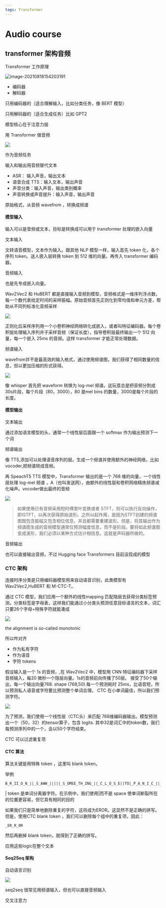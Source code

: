 ```yaml
---
tags: Transformer
---
```

# Audio course
## transformer 架构音频

Transformer 工作原理

![image-20210818154203191](https://huggingface.co/datasets/huggingface-course/documentation-images/resolve/main/en/chapter1/transformers.svg)

- 编码器
- 解码器

只用编码器的（适合理解输入，比如分类任务，像 BERT 模型）

只用解码器的（适合生成任务）比如 GPT2

模型核心在于注意力层

用 Transformer 做音频

![](https://huggingface.co/datasets/huggingface-course/audio-course-images/resolve/main/transformers_blocks.png)

作为音频任务

输入和输出用音频替代文本
- ASR： 输入声音，输出文本
- 语音合成 TTS：输入文本，输出声音
- 声音分类：输入声音，输出类别概率
- 声音转换或声音提升：输入声音，输出声音

原始格式，从音频 wavefrom ，转换成频谱
#### 模型输入

输入可以是音频或文本，目标是转换成可以用于 transformer 处理的嵌入向量

文本输入

文转语音模型，文本作为输入。跟其他 NLP 模型一样，输入首先 token 化，各个序列 token。送人嵌入层转换 token 到 512 维的向量。再传入 transformer 编码器。

音频输入

也是先专成嵌入向量。 

Wav2Vec2 和 HuBERT 都是直接输入音频到模型，音频格式是一维序列浮点数，每一个数代表给定时间的采样振幅。原始音频首先正则化到零均值和单元方差，帮助从不同列标准化音频采样

![](https://huggingface.co/datasets/huggingface-course/audio-course-images/resolve/main/wav2vec2-input.png)

正则化后采样序列用一个小卷积神经网络转化成嵌入，或者叫特征编码器。每个卷积层处理输入序列并子采样音频（保证长度），指导卷积层最终输出一个 512 向量，每一个嵌入 25ms 的音频。这样 transformer 才能正常处理数据。

频谱输入

wavefrom并不是最高效的输入格式，通过使用频谱图，我们获得了相同数量的信息，但以更加压缩的形式获得。

![](https://huggingface.co/datasets/huggingface-course/audio-course-images/resolve/main/whisper-input.png)

像 whisper 首先把 waveform 转换为 log-mel 频谱。这玩意总是把音频分割成30s片段，每个片段（80，3000），80 是mel bins 的数量，3000是每个片段的长度。

#### 模型输出

文本输出

通过添加语言模型的头，通常一个线性层后面跟一个 softmax 作为输出预测下一个词

频谱输出

像 TTS,添加可以处理语音序列的层。生成一个频谱并使用额外的神经网络，比如 vocoder,把频谱转成音频。

再 SpeachT5 TTS 模型中，Transformer 输出的是一个 768 维的向量，一个线性层处理 log-mel 频谱 ，A（也叫发送网），由额外的线性层和卷积网络精炼频谱减化噪声。vocoder做出最终的音频

![](https://huggingface.co/datasets/huggingface-course/audio-course-images/resolve/main/speecht5.png)

> 如果使用已有音频采用短时傅里叶变换或者 STFT，则可以执行反向操作，即ISTFT，以再次获得原始波形。之所以起作用，是因为STFT创建的频谱图既包含振幅又包含相位信息，并且都需要重建波形。但是，将其输出作为频谱图生成的音频模型通常仅预测幅度信息，而不是阶段。要将如此频谱图变成波形，我们必须以某种方式估计相信息。这就是声码器所做的。

音频输出

也可以直接输出音频，不过 Hugging face Transformers 目前没现成的模型

### CTC 架构

连接时序分类是只用编码器模型用来自动语音识别，此类模型有 Wav2Vec2,HuBERT 和 M-CTC-T。

通过 CTC 模型，我们应用一个额外的线性mapping 匹配隐层去获得分类标签预测。分类标签是字母表，这样我们能通过小分类头预测任意目标语言的文本，词汇只要26个字母+特殊字符就能凑成

![](https://huggingface.co/datasets/huggingface-course/audio-course-images/resolve/main/wav2vec2-ctc.png)

the alignment is so-called monotonic

所以咋对齐

- 作为私有字符
- 作为语音
- 字符 tokens

假设输入是一个 1s 的音频，,在  Wav2Vec2 中，模型用 CNN 特征编码器下采样音频输入，每20 微秒一个隐层向量。1s的音频前向传播了50层。
接受了50个输出，每一个输出向量768. shape (768,50).每一个预测耗时 25ms，比语音短，所以预测私人语音或字符要比预测整个单词合理。 CTC 在小单词最佳，所以我们预测字符。

![](https://huggingface.co/datasets/huggingface-course/audio-course-images/resolve/main/cnn-feature-encoder.png)


为了预测，我们使用一个线性层（CTC头）来匹配 768维编码器输出。模型预测出一个（50，32）的tensor算子，包含 logits.  其中32是词汇中的token数，我们每预测序列中的一个，会以50个字符结束。

 CTC 可以过滤重复项

 #### CTC 算法

 算法关键是用特殊 token ，这里叫 blank token。

 举例
 ```
 B_R_II_O_N_||_S_AWW_|||||_S_OMEE_TH_ING_||_C_L_O_S_E||TO|_P_A_N_I_C_||_ON||HHI_S||_OP_P_O_N_EN_T_'SS||_F_AA_C_E||_W_H_EN||THE||M_A_NN_||||_F_I_N_AL_LL_Y||||_RREE_C_O_GG_NN_II_Z_ED|||HHISS|||_ER_RRR_ORR||||
 ```
 | token 是单词分离器字符。在示例中，我们使用|而不是 space 使单词断裂所在的位置更容易，但它具有相同的目的

 如果我们只是简单地删除重复的字符，这将成为EROR。这显然不是正确的拼写。但是，使用CTC blank token ，我们可以删除每个组中的重复项，因此：

 ```
 _ER_R_OR
 ```

 然后再删掉 blank token，就得到了正确的拼写。

 应用这些logic在整个文本

 #### Seq2Seq 架构

 自动语言识别

 ![](https://huggingface.co/blog/assets/111_fine_tune_whisper/whisper_architecture.svg)

 seq2seq 很常见用频谱输入，但也可以直接音频输入

 交叉注意力
 
